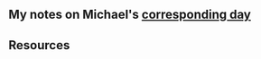 ## My notes on Michael's [corresponding day](https://www.90daysofdevops.com/2022/day42/)


## Resources

